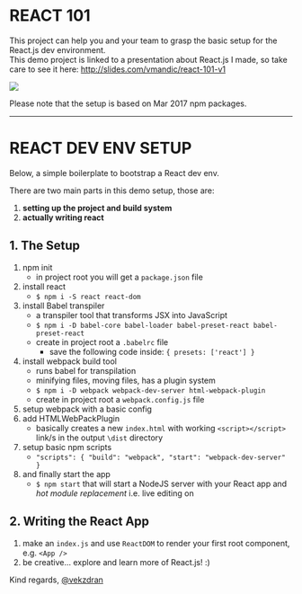 # REACT 101

This project can help you and your team to grasp the basic setup for the React.js dev environment.<br />
This demo project is linked to a presentation about React.js I made, so take care to see it here: <a href="http://slides.com/vmandic/react-101-v1/">http://slides.com/vmandic/react-101-v1</a>

<img src="http://imgur.com/download/Z6toDov" />

Please note that the setup is based on Mar 2017 npm packages.

---

# REACT DEV ENV SETUP

Below, a simple boilerplate to bootstrap a React dev env.

There are two main parts in this demo setup, those are:<br />
1. **setting up the project and build system**
2. **actually writing react**

## 1. The Setup

1. npm init
    - in project root you will get a `package.json` file
2. install react
    - `$ npm i -S react react-dom`
3. install Babel transpiler
    - a transpiler tool that transforms JSX into JavaScript
    - `$ npm i -D babel-core babel-loader babel-preset-react babel-preset-react`
    - create in project root a `.babelrc` file
        - save the following code inside: `{ presets: ['react'] }`
4. install webpack build tool
    - runs babel for transpilation
    - minifying files, moving files, has a plugin system
    - `$ npm i -D webpack webpack-dev-server html-webpack-plugin`
    - create in project root a `webpack.config.js` file
5. setup webpack with a basic config
6. add HTMLWebPackPlugin
    - basically creates a new `index.html` with working `<script></script>` link/s in the output `\dist` directory
7. setup basic npm scripts
    - `"scripts": {
            "build": "webpack",
            "start": "webpack-dev-server"
        }`
8. and finally start the app
    - `$ npm start` that will start a NodeJS server with your React app and *hot module replacement* i.e. live editing on

## 2. Writing the React App

1. make an `index.js` and use `ReactDOM` to render your first root component, e.g. `<App />`
2. be creative... explore and learn more of React.js! :)

Kind regards, <a href="https://www.twitter.com/@vekzdran">@vekzdran</a>
